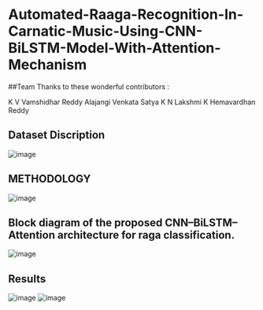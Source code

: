 # Automated-Raaga-Recognition-In-Carnatic-Music-Using-CNN-BiLSTM-Model-With-Attention-Mechanism

##Team
Thanks to these wonderful contributors :

K V Vamshidhar Reddy
Alajangi Venkata Satya 
K N Lakshmi
K Hemavardhan Reddy


## Dataset Discription

![image](https://github.com/user-attachments/assets/6f85d189-1a3a-46f1-b63c-1cc261e09cb3)

##  METHODOLOGY

 ![image](https://github.com/user-attachments/assets/890e21f7-2e23-4c2c-b8ff-4b2fe96edc64)

 ## Block diagram of the proposed CNN–BiLSTM–Attention architecture for raga classification.
 ![image](https://github.com/user-attachments/assets/6216305b-e700-485a-88f1-334efeeea02a)

## Results

![image](https://github.com/user-attachments/assets/52e4e6af-d907-4185-a086-30840d11165e)
![image](https://github.com/user-attachments/assets/e45939cd-565c-4bcd-8f86-6dc23662fb5a)
